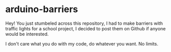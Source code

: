 # arduino-barriers
 

Hey! You just stumbeled across this repository, I had to make barriers with traffic lights for a school project, I decided to post them on Github if anyone would be interested. 

I don't care what you do with my code, do whatever you want. No limits. 
